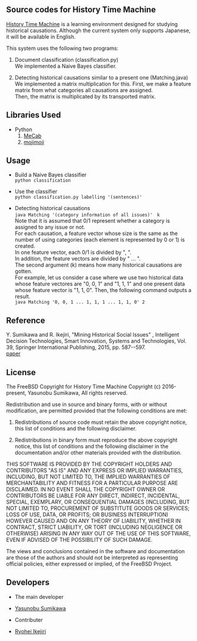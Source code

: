 ﻿Source codes for History Time Machine
---


[History Time Machine](http://www.historymining.org/timemachine/) is a learning environment designed for studying historical causations.
Although the current system only supports Japanese, it will be available in English.  


This system uses the following two programs:

1. Document classification (classification.py)  
  We implemented a Naive Bayes classifier.

2. Detecting historical causations similar to a present one (Matching.java)  
  We implemented a matrix multiplication for this. 
  First, we make a feature matrix from what categories all causations are assigned.  
  Then, the matrix is multiplicated by its transported matrix.


Libraries Used
---

- Python
  1. [MeCab](http://mecab.googlecode.com/svn/trunk/mecab/doc/index.html?sess=3f6a4f9896295ef2480fa2482de521f6)
  2. [mojimoji](https://pypi.python.org/pypi/mojimoji/0.0.5)


Usage
---

- Build a Naive Bayes classifier  
  `python classification`

- Use the classifier  
  `python classification.py labelling '(sentences)'`

- Detecting historical causations  
  `java Matching '(category information of all issues)'　k`  
  Note that it is assumed that 0/1 represent whether a category is assigned to any issue or not.  
  For each causation, a feature vector whose size is the same as the number of using categories (each element is represented by 0 or 1) is created.  
  In one feature vector, each 0/1 is divided by ", ".  
  In addition, the feature vectors are divided by " ... ".  
  The second argument (k) means how many historical causations are gotten.  
  For example, let us consider a case where we use two historical data whose feature vectores are "0, 0, 1" and "1, 1, 1" and one present data whose feature vector is "1, 1, 0". Then, the following command outputs a result.  
  `java Matching '0, 0, 1 ... 1, 1, 1 ... 1, 1, 0' 2`


Reference
---

 Y. Sumikawa and R. Ikejiri, 
 "Mining Historical Social Issues" , 
 Intelligent Decision Technologies, Smart Innovation, Systems and Technologies, 
 Vol. 39, Springer International Publishing, 2015, pp. 587--597.   
 [paper](http://link.springer.com/chapter/10.1007%2F978-3-319-19857-6_50)



License
---

The FreeBSD Copyright for History Time Machine
Copyright (c) 2016-present, Yasunobu Sumikawa, All rights reserved.

Redistribution and use in source and binary forms, with or without
modification, are permitted provided that the following conditions are met: 

1. Redistributions of source code must retain the above copyright notice,
   this list of conditions and the following disclaimer.   

2. Redistributions in binary form must reproduce the above copyright notice,
   this list of conditions and the following disclaimer in the documentation
   and/or other materials provided with the distribution. 

THIS SOFTWARE IS PROVIDED BY THE COPYRIGHT HOLDERS AND CONTRIBUTORS "AS IS" AND
ANY EXPRESS OR IMPLIED WARRANTIES, INCLUDING, BUT NOT LIMITED TO, THE IMPLIED
WARRANTIES OF MERCHANTABILITY AND FITNESS FOR A PARTICULAR PURPOSE ARE
DISCLAIMED. IN NO EVENT SHALL THE COPYRIGHT OWNER OR CONTRIBUTORS BE LIABLE FOR
ANY DIRECT, INDIRECT, INCIDENTAL, SPECIAL, EXEMPLARY, OR CONSEQUENTIAL DAMAGES
(INCLUDING, BUT NOT LIMITED TO, PROCUREMENT OF SUBSTITUTE GOODS OR SERVICES;
LOSS OF USE, DATA, OR PROFITS; OR BUSINESS INTERRUPTION) HOWEVER CAUSED AND
ON ANY THEORY OF LIABILITY, WHETHER IN CONTRACT, STRICT LIABILITY, OR TORT
(INCLUDING NEGLIGENCE OR OTHERWISE) ARISING IN ANY WAY OUT OF THE USE OF THIS
SOFTWARE, EVEN IF ADVISED OF THE POSSIBILITY OF SUCH DAMAGE.

The views and conclusions contained in the software and documentation are those
of the authors and should not be interpreted as representing official policies, 
either expressed or implied, of the FreeBSD Project.


Developers
---
 - The main developer
  - [Yasunobu Sumikawa](http://www.cs.is.noda.tus.ac.jp/~yas/en/index_en.html)

 - Contributer
  - [Ryohei Ikejiri](http://www.ikejiri-lab.net/)
